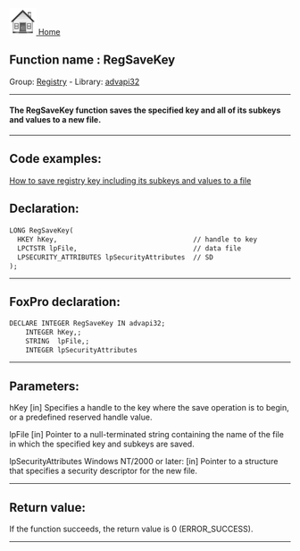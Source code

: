 [<img src="../../images/home.png"> Home ](https://github.com/VFPX/Win32API)  

## Function name : RegSaveKey
Group: [Registry](../../functions_group.md#Registry)  -  Library: [advapi32](../../libraries.md#advapi32)  
***  


#### The RegSaveKey function saves the specified key and all of its subkeys and values to a new file.
***  


## Code examples:
[How to save registry key including its subkeys and values to a file](../../samples/sample_135.md)  

## Declaration:
```foxpro  
LONG RegSaveKey(
  HKEY hKey,                                  // handle to key
  LPCTSTR lpFile,                             // data file
  LPSECURITY_ATTRIBUTES lpSecurityAttributes  // SD
);  
```  
***  


## FoxPro declaration:
```foxpro  
DECLARE INTEGER RegSaveKey IN advapi32;
	INTEGER hKey,;
	STRING  lpFile,;
	INTEGER lpSecurityAttributes  
```  
***  


## Parameters:
hKey 
[in] Specifies a handle to the key where the save operation is to begin, or a predefined reserved handle value.

lpFile 
[in] Pointer to a null-terminated string containing the name of the file in which the specified key and subkeys are saved.

lpSecurityAttributes 
Windows NT/2000 or later: [in] Pointer to a structure that specifies a security descriptor for the new file.  
***  


## Return value:
If the function succeeds, the return value is 0 (ERROR_SUCCESS).  
***  

